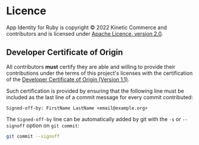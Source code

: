 # Licence

App Identity for Ruby is copyright © 2022 Kinetic Commerce and contributors
and is licensed under [Apache Licence, version 2.0][apache-licence-20].

## Developer Certificate of Origin

All contributors **must** certify they are able and willing to provide their
contributions under the terms of this project's licenses with the certification
of the [Developer Certificate of Origin (Version 1.1)][dco].

Such certification is provided by ensuring that the following line must be
included as the last line of a commit message for every commit contributed:

    Signed-off-by: FirstName LastName <email@example.org>

The `Signed-off-by` line can be automatically added by git with the `-s` or
`--signoff` option on `git commit`:

```sh
git commit --signoff
```

[apache-licence-20]: licences/APAHCE-2.0.txt
[dco]: licenses/dco.txt

